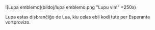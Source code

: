 ![Lupa emblemo](bildoj/lupa emblemo.png "Lupu vin!" =250x)

Lupa estas disbranĉiĝo de Lua, kiu celas ebli kodi tute per Esperanta
vortprovizo.
